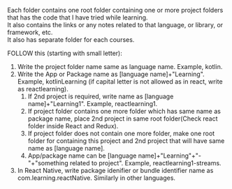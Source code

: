 Each folder contains one root folder containing one or more project folders that has the code that I have tried while learning.   
It also contains the links or any notes related to that language, or library, or framework, etc.   
It also has separate folder for each courses.   

FOLLOW this (starting with small letter):   
1. Write the project folder name same as language name. Example, kotlin.   
2. Write the App or Package name as [language name]+"Learning". Example, kotlinLearning (if capital letter is not allowed as in react, write as reactlearning).   
	1. If 2nd project is required, write name as [language name]+"Learning1". Example, reactlearning1.	
	2. If project folder contains one more folder which has same name as package name, place 2nd project in same root folder(Check react folder inside React and Redux).	
	3. If project folder does not contain one more folder, make one root folder for containing this project and 2nd project that will have same name as [language name].	
	4. App/package name can be [language name]+"Learning"+"-"+"something related to project". Example, reactlearning1-streams.			
3. In React Native, write package idenifier or bundle identifier name as com.learning.reactNative. Similarly in other languages.   
